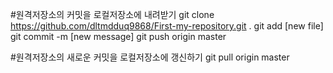 #원격저장소의 커밋을 로컬저장소에 내려받기
git clone https://github.com/dltmdduq9868/First-my-repository.git .
git add [new file]
git commit -m [new message]
git push origin master

#원격저장소의 새로운 커밋을 로컬저장소에 갱신하기
git pull origin master